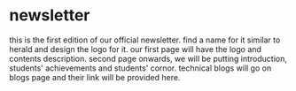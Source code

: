 # newsletter

this is the first edition of our official newsletter.
find a name for it similar to herald and design the logo for it. our first page will have the logo and contents description.
second page onwards, we will be putting introduction, students' achievements and students' cornor.
technical blogs will go on blogs page and their link will be provided here.
